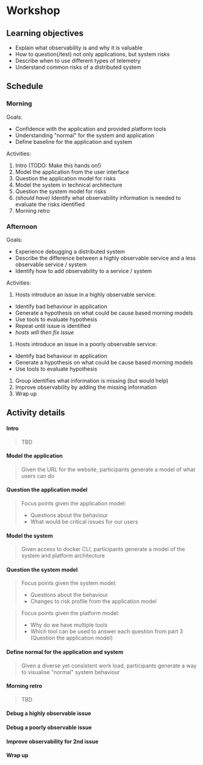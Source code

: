 # Workshop

## Learning objectives

* Explain what observability is and why it is valuable
* How to question(/test) not only applications, but system risks
* Describe when to use different types of telemetry
* Understand common risks of a distributed system

## Schedule

### Morning

Goals:
* Confidence with the application and provided platform tools
* Understanding "normal" for the system and application
* Define baseline for the application and system

Activities:
1. Intro (TODO: Make this hands on!)
1. Model the application from the user interface
1. Question the application model for risks
1. Model the system in technical architecture
1. Question the system model for risks
1. *(should have)* Identify what observability information is needed to evaluate the risks identified
1. Morning retro

### Afternoon

Goals:
* Experience debugging a distributed system
* Describe the difference between a highly observable service and a less observable service / system
* Identify how to add observability to a service / system

Activities:
1. Hosts introduce an issue in a highly observable service:
  * Identify bad behaviour in application
  * Generate a hypothesis on what could be cause based morning models
  * Use tools to evaluate hypothesis
  * Repeat until issue is identified
  * *hosts will then fix issue*

1. Hosts introduce an issue in a poorly observable service:
  * Identify bad behaviour in application
  * Generate a hypothesis on what could be cause based morning models
  * Use tools to evaluate hypothesis

1. Group identifies what information is missing (but would help)
1. Improve observability by adding the missing information
1. Wrap up


## Activity details

#### Intro

> TBD

#### Model the application

> Given the URL for the website, participants generate a model of what users can do

#### Question the application model

> Focus points given the application model:
> * Questions about the behaviour
> * What would be critical issues for our users

#### Model the system

> Given access to docker CLI, participants generate a model of the system and platform architecture

#### Question the system model

> Focus points given the system model:
> * Questions about the behaviour
> * Changes to risk profile from the application model

> Focus points given the platform model:
> * Why do we have multiple tools
> * Which tool can be used to answer each question from part 3 (Question the application model)

#### Define normal for the application and system

> Given a diverse yet consistent work load, participants generate a way to visualise "normal" system behaviour


#### Morning retro

> TBD


#### Debug a highly observable issue


#### Debug a poorly observable issue


#### Improve observability for 2nd issue


#### Wrap up
